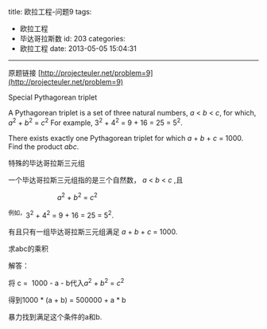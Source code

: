 title: 欧拉工程-问题9
tags:
  - 欧拉工程
  - 毕达哥拉斯数
id: 203
categories:
  - 欧拉工程
date: 2013-05-05 15:04:31
---



原题链接 [http://projecteuler.net/problem=9](http://projecteuler.net/problem=9)

Special Pythagorean triplet




A Pythagorean triplet is a set of three natural numbers, <var>a</var> < <var>b</var> < <var>c</var>, for which,
<var>a</var><sup>2</sup> + <var>b</var><sup>2</sup> = <var>c</var><sup>2</sup>
For example, 3<sup>2</sup> + 4<sup>2</sup> = 9 + 16 = 25 = 5<sup>2</sup>.

There exists exactly one Pythagorean triplet for which <var>a</var> + <var>b</var> + <var>c</var> = 1000.
Find the product <var>abc</var>.

特殊的毕达哥拉斯三元组

一个毕达哥拉斯三元组指的是三个自然数， <var>a</var> < <var>b</var> < <var>c</var> ,且

<var>                         a</var><sup>2</sup> + <var>b</var><sup>2</sup> = <var>c</var><sup>2</sup>

<sup>例如，</sup>3<sup>2</sup> + 4<sup>2</sup> = 9 + 16 = 25 = 5<sup>2</sup>.

有且只有一组毕达哥拉斯三元组满足 <var>a</var> + <var>b</var> + <var>c</var> = 1000.

求abc的乘积

解答：

将 c =  1000 - a - b代入<var>a</var><sup>2</sup> + <var>b</var><sup>2</sup> = <var>c</var><sup>2</sup>

得到1000 * (a + b) = 500000 + a * b

暴力找到满足这个条件的a和b.

